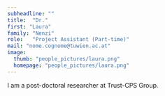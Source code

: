 ```yaml
---
subheadline: ""
title:  "Dr."
first: "Laura"
family: "Nenzi"
role:   "Project Assistant (Part-time)"
mail: "nome.cognome@tuwien.ac.at"
image:
  thumb: "people_pictures/laura.png"
  homepage: "people_pictures/laura.png"
---
```


<!--more-->

I am a post-doctoral researcher at Trust-CPS Group.
